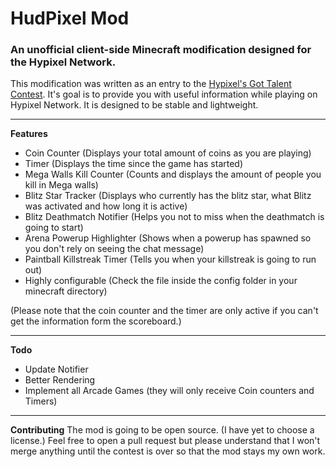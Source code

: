 # HudPixel Mod
### An unofficial client-side Minecraft modification designed for the Hypixel Network.

This modification was written as an entry to the [Hypixel's Got Talent Contest](http://hypixel.net/threads/hypixels-got-talent.126629/).
It's goal is to provide you with useful information while playing on Hypixel Network. It is designed to be stable and lightweight.

***
__Features__
 * Coin Counter (Displays your total amount of coins as you are playing)
 * Timer (Displays the time since the game has started)
 * Mega Walls Kill Counter (Counts and displays the amount of people you kill in Mega walls)
 * Blitz Star Tracker (Displays who currently has the blitz star, what Blitz was activated and how long it is active)
 * Blitz Deathmatch Notifier (Helps you not to miss when the deathmatch is going to start)
 * Arena Powerup Highlighter (Shows when a powerup has spawned so you don't rely on seeing the chat message)
 * Paintball Killstreak Timer (Tells you when your killstreak is going to run out)
 * Highly configurable (Check the file inside the config folder in your minecraft directory)
 
 (Please note that the coin counter and the timer are only active if you can't get the information form the scoreboard.)
 
 ***
__Todo__
 * Update Notifier
 * Better Rendering
 * Implement all Arcade Games (they will only receive Coin counters and Timers)
 
 ***
__Contributing__
 The mod is going to be open source. (I have yet to choose a license.) Feel free to open a pull request but please understand that I won't merge anything until the contest is over so that the mod stays my own work.
